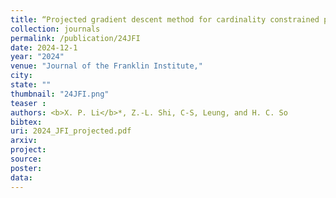 ```yaml
---
title: “Projected gradient descent method for cardinality constrained portfolio optimization"
collection: journals
permalink: /publication/24JFI
date: 2024-12-1
year: "2024"
venue: "Journal of the Franklin Institute,"
city: 
state: ""
thumbnail: "24JFI.png"
teaser : 
authors: <b>X. P. Li</b>*, Z.-L. Shi, C-S, Leung, and H. C. So
bibtex: 
uri: 2024_JFI_projected.pdf
arxiv: 
project: 
source: 
poster: 
data:
---
```


